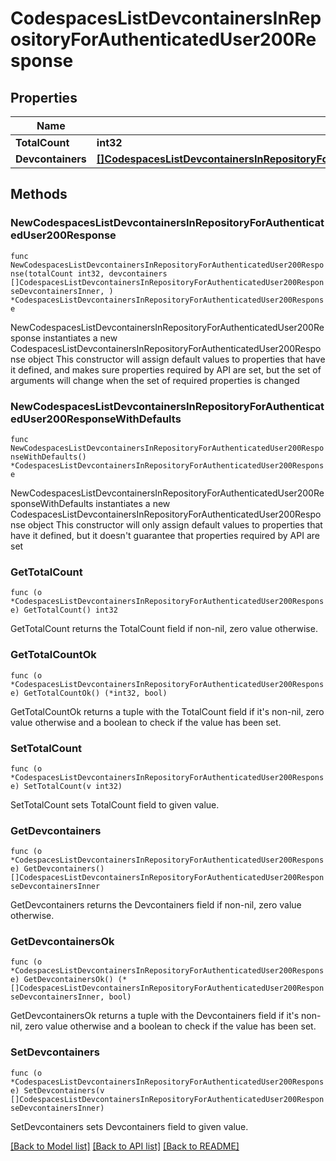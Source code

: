# CodespacesListDevcontainersInRepositoryForAuthenticatedUser200Response

## Properties

Name | Type | Description | Notes
------------ | ------------- | ------------- | -------------
**TotalCount** | **int32** |  | 
**Devcontainers** | [**[]CodespacesListDevcontainersInRepositoryForAuthenticatedUser200ResponseDevcontainersInner**](CodespacesListDevcontainersInRepositoryForAuthenticatedUser200ResponseDevcontainersInner.md) |  | 

## Methods

### NewCodespacesListDevcontainersInRepositoryForAuthenticatedUser200Response

`func NewCodespacesListDevcontainersInRepositoryForAuthenticatedUser200Response(totalCount int32, devcontainers []CodespacesListDevcontainersInRepositoryForAuthenticatedUser200ResponseDevcontainersInner, ) *CodespacesListDevcontainersInRepositoryForAuthenticatedUser200Response`

NewCodespacesListDevcontainersInRepositoryForAuthenticatedUser200Response instantiates a new CodespacesListDevcontainersInRepositoryForAuthenticatedUser200Response object
This constructor will assign default values to properties that have it defined,
and makes sure properties required by API are set, but the set of arguments
will change when the set of required properties is changed

### NewCodespacesListDevcontainersInRepositoryForAuthenticatedUser200ResponseWithDefaults

`func NewCodespacesListDevcontainersInRepositoryForAuthenticatedUser200ResponseWithDefaults() *CodespacesListDevcontainersInRepositoryForAuthenticatedUser200Response`

NewCodespacesListDevcontainersInRepositoryForAuthenticatedUser200ResponseWithDefaults instantiates a new CodespacesListDevcontainersInRepositoryForAuthenticatedUser200Response object
This constructor will only assign default values to properties that have it defined,
but it doesn't guarantee that properties required by API are set

### GetTotalCount

`func (o *CodespacesListDevcontainersInRepositoryForAuthenticatedUser200Response) GetTotalCount() int32`

GetTotalCount returns the TotalCount field if non-nil, zero value otherwise.

### GetTotalCountOk

`func (o *CodespacesListDevcontainersInRepositoryForAuthenticatedUser200Response) GetTotalCountOk() (*int32, bool)`

GetTotalCountOk returns a tuple with the TotalCount field if it's non-nil, zero value otherwise
and a boolean to check if the value has been set.

### SetTotalCount

`func (o *CodespacesListDevcontainersInRepositoryForAuthenticatedUser200Response) SetTotalCount(v int32)`

SetTotalCount sets TotalCount field to given value.


### GetDevcontainers

`func (o *CodespacesListDevcontainersInRepositoryForAuthenticatedUser200Response) GetDevcontainers() []CodespacesListDevcontainersInRepositoryForAuthenticatedUser200ResponseDevcontainersInner`

GetDevcontainers returns the Devcontainers field if non-nil, zero value otherwise.

### GetDevcontainersOk

`func (o *CodespacesListDevcontainersInRepositoryForAuthenticatedUser200Response) GetDevcontainersOk() (*[]CodespacesListDevcontainersInRepositoryForAuthenticatedUser200ResponseDevcontainersInner, bool)`

GetDevcontainersOk returns a tuple with the Devcontainers field if it's non-nil, zero value otherwise
and a boolean to check if the value has been set.

### SetDevcontainers

`func (o *CodespacesListDevcontainersInRepositoryForAuthenticatedUser200Response) SetDevcontainers(v []CodespacesListDevcontainersInRepositoryForAuthenticatedUser200ResponseDevcontainersInner)`

SetDevcontainers sets Devcontainers field to given value.



[[Back to Model list]](../README.md#documentation-for-models) [[Back to API list]](../README.md#documentation-for-api-endpoints) [[Back to README]](../README.md)


